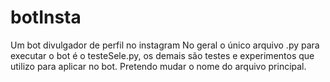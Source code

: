 # botInsta
Um bot divulgador de perfil no instagram
No geral o único arquivo .py para executar o bot é o testeSele.py, os demais são testes e experimentos que utilizo para aplicar no bot. Pretendo mudar o nome do arquivo principal.  
